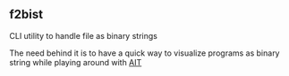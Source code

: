 ## f2bist

CLI utility to handle file as binary strings

The need behind it is to have a quick way to visualize programs as binary string while playing around with [AIT](https://en.wikipedia.org/wiki/Algorithmic_information_theory)

